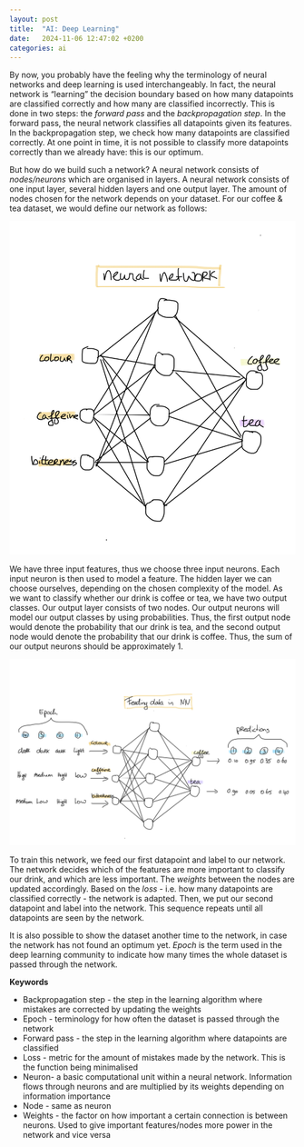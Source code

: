 ```yaml
---
layout: post
title:  "AI: Deep Learning"
date:   2024-11-06 12:47:02 +0200
categories: ai
---
```


By now, you probably have the feeling why the terminology of neural networks and deep learning is used interchangeably. In fact, the neural network is “learning” the decision boundary based on how many datapoints are classified correctly and how many are classified incorrectly. This is done in two steps: the <i>forward pass</i> and the <i>backpropagation step</i>. In the forward pass, the neural network classifies all datapoints given its features. In the backpropagation step, we check how many datapoints are classified correctly. At one point in time, it is not possible to classify more datapoints correctly than we already have: this is our optimum.

But how do we build such a network? A neural network consists of <i>nodes/neurons</i> which are organised in layers. A neural network consists of one input layer, several hidden layers and one output layer. The amount of nodes chosen for the network depends on your dataset. For our coffee & tea dataset, we would define our network as follows:

![image](./assets/images/DNN.png) 

We have three input features, thus we choose three input neurons. Each input neuron is then used to model a feature. The hidden layer we can choose ourselves, depending on the chosen complexity of the model. As we want to classify whether our drink is coffee or tea, we have two output classes. Our output layer consists of two nodes. Our output neurons will model our output classes by using probabilities. Thus, the first output node would denote the probability that our drink is tea, and the second output node would denote the probability that our drink is coffee. Thus, the sum of our output neurons should be approximately 1.

![image](./assets/images/DNNtraining.png) 

To train this network, we feed our first datapoint and label to our network. The network decides which of the features are more important to classify our drink, and which are less important. The <i>weights</i> between the nodes are updated accordingly. Based on the <i>loss</i> - i.e. how many datapoints are classified correctly - the network is adapted. Then, we put our second datapoint and label into the network. This sequence repeats until all datapoints are seen by the network.

It is also possible to show the dataset another time to the network, in case the network has not found an optimum yet. <i>Epoch</i> is the term used in the deep learning community to indicate how many times the whole dataset is passed through the network.



<b>Keywords</b>
<ul>
<li>Backpropagation step - the step in the learning algorithm where mistakes are corrected by updating the weights</li>
<li>Epoch - terminology for how often the dataset is passed through the network  </li>
<li>Forward pass - the step in the learning algorithm where datapoints are classified </li>
<li>Loss - metric for the amount of mistakes made by the network. This is the function being minimalised  </li>
<li>Neuron- a basic computational unit within a neural network. Information flows through neurons and are multiplied by its weights depending on information importance </li>
<li>Node - same as neuron</li>
<li>Weights - the factor on how important a certain connection is between neurons. Used to give important features/nodes more power in the network and vice versa</li>
</ul>